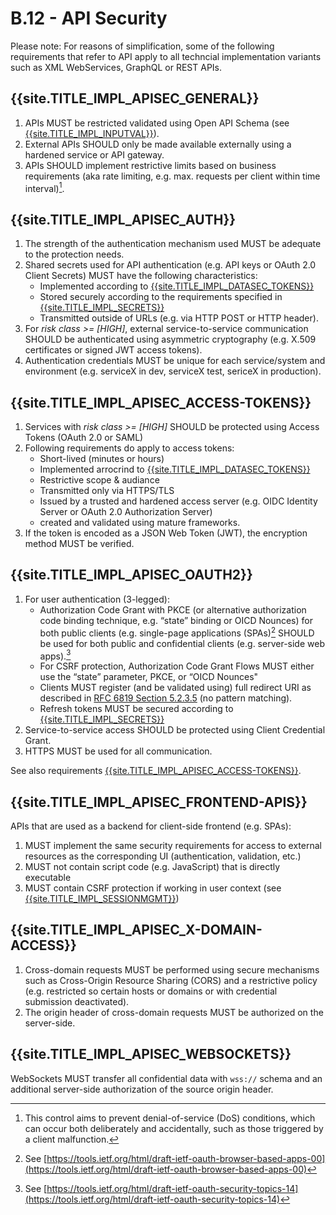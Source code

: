 # B.12 - API Security

Please note: For reasons of simplification, some of the following requirements that refer to API apply to all techncial implementation variants such as XML WebServices, GraphQL or REST APIs.

## {{site.TITLE_IMPL_APISEC_GENERAL}}

1. APIs MUST be restricted validated using Open API Schema (see [{{site.TITLE_IMPL_INPUTVAL}}]({{site.URL_IMPL_INPUTVAL}})).
2. External APIs SHOULD only be made available externally using a hardened service or API gateway.
3. APIs SHOULD implement restrictive limits based on business requirements (aka rate limiting, e.g. max. requests per client within time interval)[^1].

## {{site.TITLE_IMPL_APISEC_AUTH}}

1. The strength of the authentication mechanism used MUST be adequate to the protection needs.
2. Shared secrets used for API authentication (e.g. API keys or OAuth 2.0 Client Secrets) MUST have the following characteristics:
    - Implemented according to [{{site.TITLE_IMPL_DATASEC_TOKENS}}]({{site.URL_IMPL_DATASEC_TOKENS}})
    - Stored securely according to the requirements specified in [{{site.TITLE_IMPL_SECRETS}}]({{site.URL_IMPL_SECRETS}})
    - Transmitted outside of URLs (e.g. via HTTP POST or HTTP header). 
3. For *risk class >= [HIGH]*, external service-to-service communication SHOULD be authenticated using asymmetric cryptography (e.g. X.509 certificates or signed JWT access tokens).
4. Authentication credentials MUST be unique for each service/system and environment (e.g. serviceX in dev, serviceX test, sericeX in production).

## {{site.TITLE_IMPL_APISEC_ACCESS-TOKENS}}

1. Services with *risk class >= [HIGH]* SHOULD be protected using Access Tokens (OAuth 2.0 or SAML) 
2. Following requirements do apply to access tokens:
    - Short-lived (minutes or hours)
    - Implemented arrocrind to [{{site.TITLE_IMPL_DATASEC_TOKENS}}]({{site.URL_IMPL_DATASEC_TOKENS}})
    - Restrictive scope & audiance
    - Transmitted only via HTTPS/TLS
    - Issued by a trusted and hardened access server (e.g. OIDC Identity Server or OAuth 2.0 Authorization Server)
    - created and validated using mature frameworks.
3. If the token is encoded as a JSON Web Token (JWT), the encryption method MUST be verified.

## {{site.TITLE_IMPL_APISEC_OAUTH2}}

1. For user authentication (3-legged):
    - Authorization Code Grant with PKCE (or alternative authorization code binding technique, e.g. “state” binding or OICD Nounces) for both public clients (e.g. single-page applications (SPAs)[^2] SHOULD be used for both public and confidential clients (e.g. server-side web apps).[^3]
    - For CSRF protection, Authorization Code Grant Flows MUST either use the “state” parameter, PKCE, or “OICD Nounces"
    - Clients MUST register (and be validated using) full redirect URI as described in [RFC 6819 Section 5.2.3.5](https://datatracker.ietf.org/doc/html/rfc6819#section-5.2.3.5) (no pattern matching).
    - Refresh tokens MUST be secured according to [{{site.TITLE_IMPL_SECRETS}}]({{site.URL_IMPL_SECRETS}})
2. Service-to-service access SHOULD be protected using Client Credential Grant.
3. HTTPS MUST be used for all communication.

See also requirements [{{site.TITLE_IMPL_APISEC_ACCESS-TOKENS}}]({{site.URL_IMPL_APISEC_ACCESS-TOKENS}}).

## {{site.TITLE_IMPL_APISEC_FRONTEND-APIS}}

APIs that are used as a backend for client-side frontend (e.g. SPAs):

1. MUST implement the same security requirements for access to external resources as the corresponding UI (authentication, validation, etc.)
2. MUST not contain script code (e.g. JavaScript) that is directly executable
3. MUST contain CSRF protection if working in user context (see [{{site.TITLE_IMPL_SESSIONMGMT}}]({{site.URL_IMPL_SESSIONMGMT}}))

## {{site.TITLE_IMPL_APISEC_X-DOMAIN-ACCESS}}

1. Cross-domain requests MUST be performed using secure mechanisms such as Cross-Origin Resource Sharing (CORS) and a restrictive policy (e.g. restricted so certain hosts or domains or with credential submission deactivated).
2. The origin header of cross-domain requests MUST be authorized on the server-side.

## {{site.TITLE_IMPL_APISEC_WEBSOCKETS}}

WebSockets MUST transfer all confidential data with `wss://` schema and an additional server-side authorization of the source origin header.

[^1]: This control aims to prevent denial-of-service (DoS) conditions, which can occur both deliberately and accidentally, such as those triggered by a client malfunction.
[^2]: See [https://tools.ietf.org/html/draft-ietf-oauth-browser-based-apps-00](https://tools.ietf.org/html/draft-ietf-oauth-browser-based-apps-00)
[^3]: See [https://tools.ietf.org/html/draft-ietf-oauth-security-topics-14](https://tools.ietf.org/html/draft-ietf-oauth-security-topics-14)
